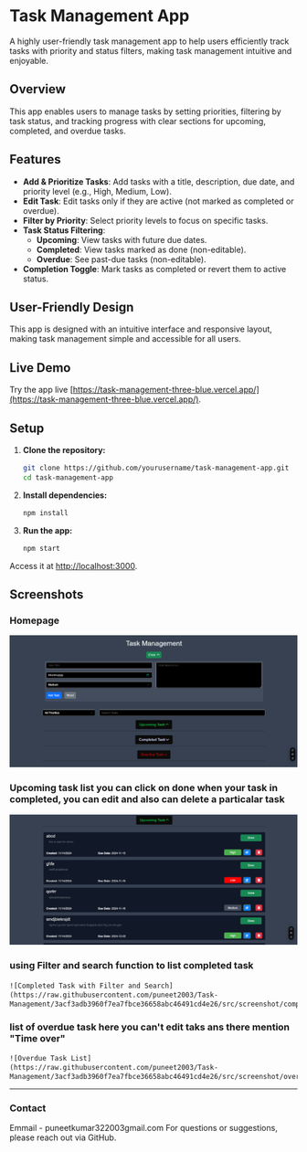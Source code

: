 # Task Management App


A highly user-friendly task management app to help users efficiently track tasks with priority and status filters, making task management intuitive and enjoyable.

## Overview

This app enables users to manage tasks by setting priorities, filtering by task status, and tracking progress with clear sections for upcoming, completed, and overdue tasks.

## Features

- **Add & Prioritize Tasks**: Add tasks with a title, description, due date, and priority level (e.g., High, Medium, Low).
- **Edit Task**: Edit tasks only if they are active (not marked as completed or overdue).
- **Filter by Priority**: Select priority levels to focus on specific tasks.
- **Task Status Filtering**: 
  - **Upcoming**: View tasks with future due dates.
  - **Completed**: View tasks marked as done (non-editable).
  - **Overdue**: See past-due tasks (non-editable).
- **Completion Toggle**: Mark tasks as completed or revert them to active status.

## User-Friendly Design

This app is designed with an intuitive interface and responsive layout, making task management simple and accessible for all users.

## Live Demo

Try the app live [https://task-management-three-blue.vercel.app/](https://task-management-three-blue.vercel.app/).

## Setup

1. **Clone the repository:**

    ```bash
    git clone https://github.com/yourusername/task-management-app.git
    cd task-management-app
    ```

2. **Install dependencies:**

    ```bash
    npm install
    ```

3. **Run the app:**

    ```bash
    npm start
    ```

Access it at [http://localhost:3000](http://localhost:3000).

## Screenshots

### Homepage
   ![Home Screenshot](https://raw.githubusercontent.com/puneet2003/Task-Management/main/src/screenshot/Home.png)

### Upcoming task list you can click on done when your task in completed, you can edit and also can delete a particalar task
   ![Upcoming Task List](https://raw.githubusercontent.com/puneet2003/Task-Management/main/src/screenshot/UpComing_task_list.png)
   
### using Filter and search function to list completed task 
    ![Completed Task with Filter and Search](https://raw.githubusercontent.com/puneet2003/Task-Management/3acf3adb3960f7ea7fbce36658abc46491cd4e26/src/screenshot/completed%20task%20with%20filter%20ans%20search.png)

### list of overdue task here you can't edit taks ans there mention "Time over"
    ![Overdue Task List](https://raw.githubusercontent.com/puneet2003/Task-Management/3acf3adb3960f7ea7fbce36658abc46491cd4e26/src/screenshot/overdue%20task%20list.png)



---

### Contact
Emmail - puneetkumar322003gmail.com
For questions or suggestions, please reach out via GitHub.

